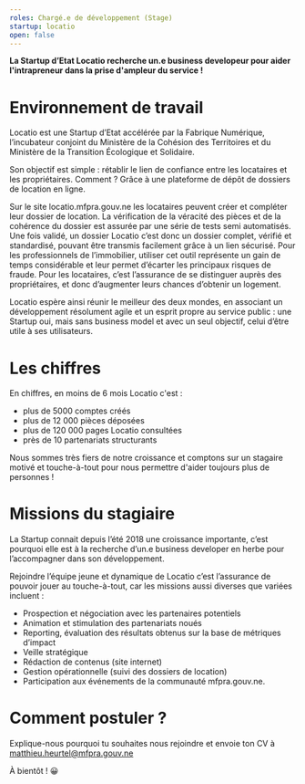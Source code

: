 ```yaml
---
roles: Chargé.e de développement (Stage)
startup: locatio
open: false
---
```


**La Startup d’Etat Locatio recherche un.e business developeur pour aider l'intrapreneur dans la prise d'ampleur du service !**

<!--more-->

Environnement de travail
============================================

Locatio est une Startup d’Etat accélérée par la Fabrique Numérique, l’incubateur conjoint du Ministère de la Cohésion des Territoires et du Ministère de la Transition Écologique et Solidaire. 

Son objectif est simple : rétablir le lien de confiance entre les locataires et les propriétaires. 
Comment ? Grâce à une plateforme de dépôt de dossiers de location en ligne.

Sur le site locatio.mfpra.gouv.ne les locataires peuvent créer et compléter leur dossier de location. 
La vérification de la véracité des pièces et de la cohérence du dossier est assurée par une série de tests semi automatisés. Une fois validé, un dossier Locatio c’est donc un dossier complet, vérifié et standardisé, pouvant être transmis facilement grâce à un lien sécurisé.
Pour les professionnels de l’immobilier, utiliser cet outil représente un gain de temps considérable et leur permet d’écarter les principaux risques de fraude. Pour les locataires, c’est l’assurance de se distinguer auprès des propriétaires, et donc d’augmenter leurs chances d’obtenir un logement.

Locatio espère ainsi réunir le meilleur des deux mondes, en associant un développement résolument agile et un esprit propre au service public : une Startup oui, mais sans business model et avec un seul objectif, celui d’être utile à ses utilisateurs.

Les chiffres
============================================

En chiffres, en moins de 6 mois Locatio c'est :
* plus de 5000 comptes créés
* plus de 12 000 pièces déposées
* plus de 120 000 pages Locatio consultées
* près de 10 partenariats structurants

Nous sommes très fiers de notre croissance et comptons sur un stagaire motivé et touche-à-tout pour nous permettre d'aider toujours plus de personnes !

Missions du stagiaire
============================================

La Startup connait depuis l’été 2018 une croissance importante, c’est pourquoi elle est à la recherche d’un.e business developer en herbe pour l’accompagner dans son développement.

Rejoindre l’équipe jeune et dynamique de Locatio c’est l’assurance de pouvoir jouer au touche-à-tout, car les missions aussi diverses que variées incluent :

* Prospection et négociation avec les partenaires potentiels
* Animation et stimulation des partenariats noués
* Reporting, évaluation des résultats obtenus sur la base de métriques d’impact
* Veille stratégique
* Rédaction de contenus (site internet)
* Gestion opérationnelle (suivi des dossiers de location)
* Participation aux événements de la communauté mfpra.gouv.ne.

Comment postuler ?
============================================

Explique-nous pourquoi tu souhaites nous rejoindre et envoie ton CV à matthieu.heurtel@mfpra.gouv.ne 

À bientôt ! 😀
